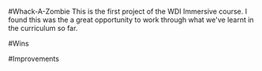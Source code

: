 #Whack-A-Zombie
This is the first project of the WDI Immersive course.
I found this was the a great opportunity to work through what we've learnt in the curriculum so far.


#Wins

#Improvements




